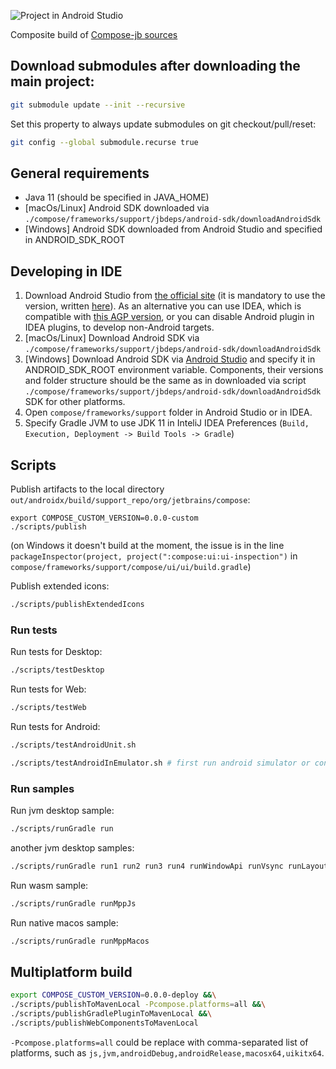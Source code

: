![Project in Android Studio](screenshots/studio.png)

Composite build of [Compose-jb sources](https://github.com/JetBrains/androidx)

## Download submodules after downloading the main project:
```bash
git submodule update --init --recursive
```
Set this property to always update submodules on git checkout/pull/reset:
```bash
git config --global submodule.recurse true
```

## General requirements
- Java 11 (should be specified in JAVA_HOME)
- [macOs/Linux] Android SDK downloaded via `./compose/frameworks/support/jbdeps/android-sdk/downloadAndroidSdk`
- [Windows] Android SDK downloaded from Android Studio and specified in ANDROID_SDK_ROOT

## Developing in IDE
1. Download Android Studio from [the official site](https://developer.android.com/studio/archive) (it is mandatory to use the version, written [here](https://github.com/JetBrains/androidx/blob/jb-main/gradle/libs.versions.toml#L11)). As an alternative you can use IDEA, which is compatible with [this AGP version](https://github.com/JetBrains/androidx/blob/jb-main/gradle/libs.versions.toml#L5), or you can disable Android plugin in IDEA plugins, to develop non-Android targets.
2. [macOs/Linux] Download Android SDK via `./compose/frameworks/support/jbdeps/android-sdk/downloadAndroidSdk`
2. [Windows] Download Android SDK via [Android Studio](https://developer.android.com/studio/intro/update#sdk-manager) and specify it in ANDROID_SDK_ROOT environment variable. Components, their versions and folder structure should be the same as in downloaded via script `./compose/frameworks/support/jbdeps/android-sdk/downloadAndroidSdk` SDK for other platforms.
3. Open `compose/frameworks/support` folder in Android Studio or in IDEA.
4. Specify Gradle JVM to use JDK 11 in InteliJ IDEA Preferences (`Build, Execution, Deployment -> Build Tools -> Gradle`)

## Scripts
Publish artifacts to the local directory `out/androidx/build/support_repo/org/jetbrains/compose`:
```
export COMPOSE_CUSTOM_VERSION=0.0.0-custom
./scripts/publish
```
(on Windows it doesn't build at the moment, the issue is in the line `packageInspector(project, project(":compose:ui:ui-inspection")` in `compose/frameworks/support/compose/ui/ui/build.gradle`)

Publish extended icons:
```bash
./scripts/publishExtendedIcons
```

### Run tests

Run tests for Desktop:
```bash
./scripts/testDesktop
```

Run tests for Web:
```bash
./scripts/testWeb
```

Run tests for Android:
```bash
./scripts/testAndroidUnit.sh
```
```bash
./scripts/testAndroidInEmulator.sh # first run android simulator or connect device
```

### Run samples
Run jvm desktop sample:
```bash
./scripts/runGradle run
```
another jvm desktop samples: 
```bash
./scripts/runGradle run1 run2 run3 run4 runWindowApi runVsync runLayout
```

Run wasm sample:
```bash
./scripts/runGradle runMppJs
```

Run native macos sample:
```bash
./scripts/runGradle runMppMacos
```

## Multiplatform build

```bash
export COMPOSE_CUSTOM_VERSION=0.0.0-deploy &&\
./scripts/publishToMavenLocal -Pcompose.platforms=all &&\
./scripts/publishGradlePluginToMavenLocal &&\
./scripts/publishWebComponentsToMavenLocal
```
`-Pcompose.platforms=all` could be replace with comma-separated list of platforms, such as `js,jvm,androidDebug,androidRelease,macosx64,uikitx64`.

